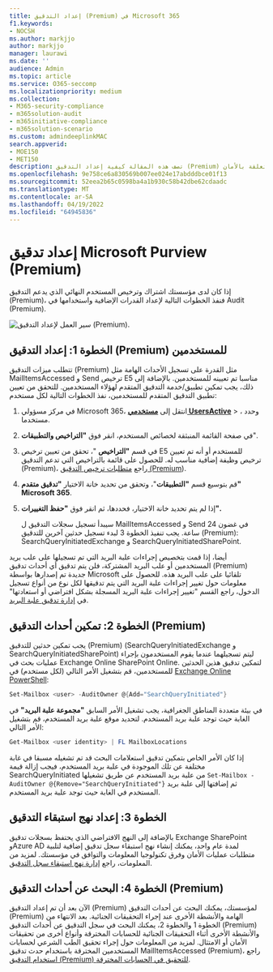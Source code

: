 ```yaml
---
title: إعداد التدقيق (Premium) في Microsoft 365
f1.keywords:
- NOCSH
ms.author: markjjo
author: markjjo
manager: laurawi
ms.date: ''
audience: Admin
ms.topic: article
ms.service: O365-seccomp
ms.localizationpriority: medium
ms.collection:
- M365-security-compliance
- m365solution-audit
- m365initiative-compliance
- m365solution-scenario
ms.custom: admindeeplinkMAC
search.appverid:
- MOE150
- MET150
description: تصف هذه المقالة كيفية إعداد التدقيق (Premium) حتى تتمكن من إجراء التحقيقات الجنائية عند اختراق حسابات المستخدمين أو التحقيق في الحوادث الأخرى المتعلقة بالأمان.
ms.openlocfilehash: 9e758ce6a830569b007ee024e17abdddbce01f13
ms.sourcegitcommit: 52eea2b65c0598ba4a1b930c58b42dbe62cdaadc
ms.translationtype: MT
ms.contentlocale: ar-SA
ms.lasthandoff: 04/19/2022
ms.locfileid: "64945836"
---
```

# <a name="set-up-microsoft-purview-audit-premium"></a>إعداد تدقيق Microsoft Purview (Premium)

إذا كان لدى مؤسستك اشتراك وترخيص المستخدم النهائي الذي يدعم التدقيق (Premium)، فنفذ الخطوات التالية لإعداد القدرات الإضافية واستخدامها في Audit (Premium).

![سير العمل لإعداد التدقيق (Premium).](../media/AdvancedAuditWorkflow.png)

## <a name="step-1-set-up-audit-premium-for-users"></a>الخطوة 1: إعداد التدقيق (Premium) للمستخدمين

تتطلب ميزات التدقيق (Premium) مثل القدرة على تسجيل الأحداث الهامة مثل MailItemsAccessed و Send ترخيص E5 مناسبا تم تعيينه للمستخدمين. بالإضافة إلى ذلك، يجب تمكين تطبيق/خدمة التدقيق المتقدم لهؤلاء المستخدمين. للتحقق من تعيين تطبيق التدقيق المتقدم للمستخدمين، نفذ الخطوات التالية لكل مستخدم:

1. في مركز مسؤولي Microsoft 365، انتقل إلى <a href="https://go.microsoft.com/fwlink/p/?linkid=834822" target="_blank">**مستخدمي UsersActive**</a> > ، وحدد مستخدما.

2. في صفحة القائمة المنبثقة لخصائص المستخدم، انقر فوق **"التراخيص والتطبيقات**".

3. في قسم **"التراخيص** "، تحقق من تعيين ترخيص E5 للمستخدم أو أنه تم تعيين ترخيص وظيفة إضافية مناسب له. للحصول على قائمة بالتراخيص التي تدعم التدقيق (Premium)، راجع [متطلبات ترخيص التدقيق (Premium](auditing-solutions-overview.md#audit-premium-1)).

4. قم بتوسيع قسم **"التطبيقات**"، وتحقق من تحديد خانة الاختيار **"تدقيق متقدم" Microsoft 365**.

5. إذا لم يتم تحديد خانة الاختيار، فحددها، ثم انقر فوق **"حفظ التغييرات".**

   سيبدأ تسجيل سجلات التدقيق ل MailItemsAccessed و Send في غضون 24 ساعة. يجب تنفيذ الخطوة 3 لبدء تسجيل حدثين آخرين للتدقيق (Premium): SearchQueryInitiatedExchange و SearchQueryInitiatedSharePoint.

أيضا، إذا قمت بتخصيص إجراءات علبة البريد التي تم تسجيلها على علب بريد المستخدمين أو علب البريد المشتركة، فلن يتم تدقيق أي أحداث تدقيق (Premium) جديدة تم إصدارها بواسطة Microsoft تلقائيا على علب البريد هذه. للحصول على معلومات حول تغيير إجراءات علبة البريد التي يتم تدقيقها لكل نوع من أنواع تسجيل الدخول، راجع القسم "تغيير إجراءات علبة البريد المسجلة بشكل افتراضي أو استعادتها" في [إدارة تدقيق علبة البريد](enable-mailbox-auditing.md#change-or-restore-mailbox-actions-logged-by-default).

## <a name="step-2-enable-audit-premium-events"></a>الخطوة 2: تمكين أحداث التدقيق (Premium)

يجب تمكين حدثين للتدقيق (Premium) (SearchQueryInitiatedExchange و SearchQueryInitiatedSharePoint) ليتم تسجيلهما عندما يقوم المستخدمون بإجراء عمليات بحث في Exchange Online SharePoint Online. لتمكين تدقيق هذين الحدثين للمستخدمين، قم بتشغيل الأمر التالي (لكل مستخدم) في [Exchange Online PowerShell](/powershell/exchange/connect-to-exchange-online-powershell):

```powershell
Set-Mailbox <user> -AuditOwner @{Add="SearchQueryInitiated"}
```

في بيئة متعددة المناطق الجغرافية، يجب تشغيل الأمر السابق **"مجموعة علبة البريد"** في الغابة حيث توجد علبة بريد المستخدم. لتحديد موقع علبة بريد المستخدم، قم بتشغيل الأمر التالي: 

```powershell
Get-Mailbox <user identity> | FL MailboxLocations
```

إذا كان الأمر الخاص بتمكين تدقيق استعلامات البحث قد تم تشغيله مسبقا في غابة مختلفة عن تلك الموجودة في علبة بريد المستخدم، فيجب إزالة قيمة SearchQueryInitiated من علبة بريد المستخدم عن طريق تشغيلها `Set-Mailbox -AuditOwner @{Remove="SearchQueryInitiated"}` ثم إضافتها إلى علبة بريد المستخدم في الغابة حيث توجد علبة بريد المستخدم.

## <a name="step-3-set-up-audit-retention-policies"></a>الخطوة 3: إعداد نهج استبقاء التدقيق

بالإضافة إلى النهج الافتراضي الذي يحتفظ بسجلات تدقيق Exchange SharePoint وAzure AD لمدة عام واحد، يمكنك إنشاء نهج استبقاء سجل تدقيق إضافية لتلبية متطلبات عمليات الأمان وفرق تكنولوجيا المعلومات والتوافق في مؤسستك. لمزيد من المعلومات، راجع [إدارة نهج استبقاء سجل التدقيق](audit-log-retention-policies.md).

## <a name="step-4-search-for-audit-premium-events"></a>الخطوة 4: البحث عن أحداث التدقيق (Premium)

الآن بعد أن تم إعداد التدقيق (Premium) لمؤسستك، يمكنك البحث عن أحداث التدقيق (Premium) الهامة والأنشطة الأخرى عند إجراء التحقيقات الجنائية. بعد الانتهاء من الخطوة 1 والخطوة 2، يمكنك البحث في سجل التدقيق عن أحداث التدقيق (Premium) والأنشطة الأخرى أثناء التحقيقات الجنائية للحسابات المخترقة وأنواع أخرى من تحقيقات الأمان أو الامتثال. لمزيد من المعلومات حول إجراء تحقيق الطب الشرعي لحسابات المستخدمين المخترقة باستخدام حدث تدقيق MailItemsAccessed (Premium)، راجع [استخدام التدقيق (Premium) للتحقيق في الحسابات المخترقة](mailitemsaccessed-forensics-investigations.md).
